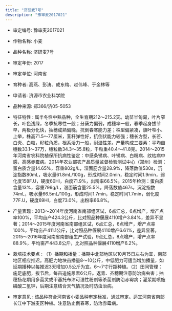 ```yaml
---
title: "济研麦7号"
description: "豫审麦2017021"
---
```

* 审定编号:  豫审麦2017021

*  作物名称:  小麦

*  品种名称:  济研麦7号

*  审定年份:  2017

*  审定单位:  河南省

* 育种者:  高燕、彭涛、成东梅、赵伟峰、于金林等

*  申请者:  济源市农业科学院

*  品种来源:  郑366/济05-5053

*  特征特性 : 
属半冬性中熟品种，全生育期212～215.2天。幼苗半匍匐，叶片窄长，叶色浅绿，冬季抗寒性一般；分蘖力偏弱，成穗率一般，春季起身拔节早，两极分化快，抽穗成熟偏晚，抗倒春寒能力差；株型偏紧凑，旗叶窄小、上举，株高71.5～77厘米，茎秆弹性好，抗倒伏能力较强；穗长方型，长芒、白壳、白粒，籽粒角质，根系活力一般，耐湿性差。产量构成三要素：平均亩穗数33.1～37万，穗粒数34.3～35.8粒，千粒重40.4～41.8克。2014～2015年河南省农科院植保所抗病性鉴定：中感条锈病、叶锈病、白粉病、纹枯病中感，高感赤霉病。2014年农业部农产品质量监督检验测试中心（郑州）检测：蛋白质含量14.65%，容重802g/L，湿面筋含量28.9%，降落数值530s，沉淀指数80mL，吸水量61.8mL/100g，形成时间2.0min，稳定时间1.9min，弱化度158F.U，硬度60HI，白度71.9%，出粉率66.5%。2015年检测：蛋白质含量13%，容重796g/L，湿面筋含量25.5%，降落数值467s，沉淀指数74mL，吸水量66.5mL/100g，形成时间1.7min，稳定时间1.7min，弱化度77F.U，硬度69HI，白度73.0%，出粉率66.8%。
 
*  产量表现 : 
2013～2014年度河南省南部组区试，6点汇总，6点增产，增产点率100%，平均亩产424.3公斤，比对照品种偃展4110增产3.84%，差异不显著；2014～2015年度河南省南部组区试，6点汇总，6点增产，增产点率100%，平均亩产411.1公斤，比对照品种偃展4110增产6.61%，差异显著。2015～2016年度河南省南部组生产试验，9点汇总，8点增产，增产点率88.9%，平均亩产443.8公斤，比对照品种偃展4110增产6.2%。

*  栽培技术要点 : 
（1）播期和播量：播期中北部地区以10月15日左右为宜，南部地区相应推迟。高肥力地块亩播量8～10公斤，中低肥力可适当增加播量，如延期播种以每推迟3天增加0.5公斤为宜。6～7寸行距种植。（2）田间管理：施足底肥，拔节后，每亩追施尿素6公斤。返青、齐穗期注意防治病虫害；抽穗扬花期用多菌灵或甲基托布津可湿性粉剂等杀菌剂防治赤霉病；灌浆期喷施磷酸二氢钾，后期注意结合天气情况及时防虫治病。

*  审定意见 : 
该品种符合河南省小麦品种审定标准，通过审定。适宜河南省南部长江中下游麦区种植。注意防止倒春寒，防治赤霉病。
